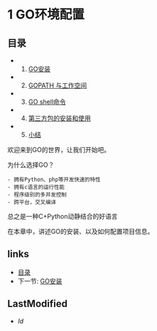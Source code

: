 # 1 GO环境配置 

## 目录
   * 1. [GO安装](1.1.md)
   * 2. [GOPATH 与工作空间](1.2.md)
   * 3. [GO shell命令](1.3.md)
   * 4. [第三方包的安装和使用](1.4.html)
   * 5. [小结](1.5.md)

欢迎来到GO的世界，让我们开始吧。

为什么选择GO？
	
	- 拥有Python、php等开发快速的特性
	- 拥有c语言的运行性能
	- 程序级别的多并发控制
	- 跨平台，交叉编译
总之是一种C+Python动静结合的好语言

在本章中，讲述GO的安装、以及如何配置项目信息。

## links
   * [目录](<preface.md>)
   * 下一节: [GO安装](<1.1.md>)

## LastModified 
   * $Id$